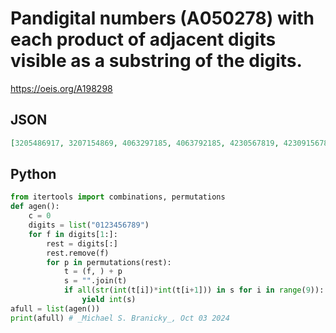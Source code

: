 # Pandigital numbers \(A050278\) with each product of adjacent digits visible as a substring of the digits\.
https://oeis.org/A198298
## JSON
```JSON
[3205486917, 3207154869, 4063297185, 4063792185, 4230567819, 4230915678, 4297630518, 4297631805, 5042976318, 5063297184, 5079246318, 5093271486, 5094236718, 5148609327, 5180429763, 5180792463, 5180942367, 5184063297, 5420796318]
```
## Python
```Python
from itertools import combinations, permutations
def agen():
    c = 0
    digits = list("0123456789")
    for f in digits[1:]:
        rest = digits[:]
        rest.remove(f)
        for p in permutations(rest):
            t = (f, ) + p
            s = "".join(t)
            if all(str(int(t[i])*int(t[i+1])) in s for i in range(9)):
                yield int(s)
afull = list(agen())
print(afull) # _Michael S. Branicky_, Oct 03 2024
```
